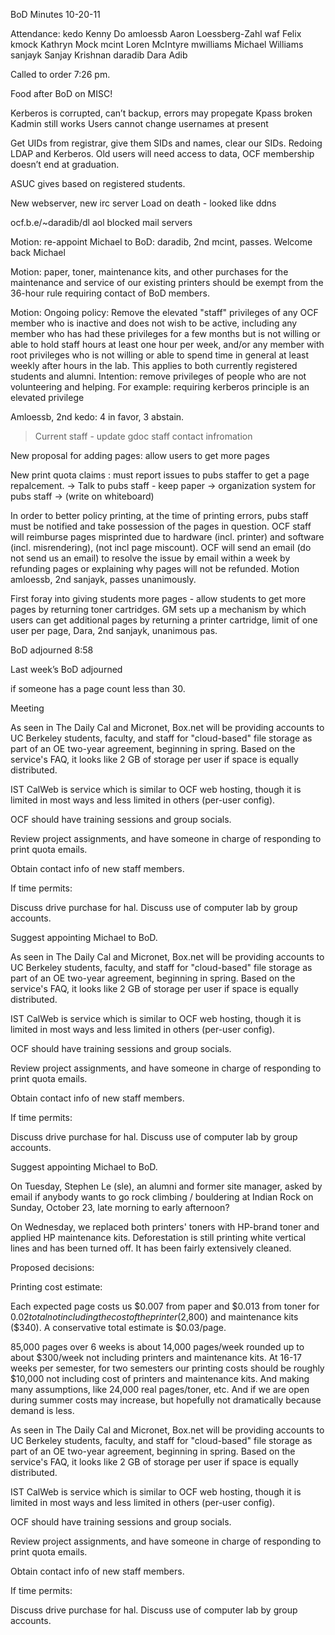 ﻿BoD Minutes 10-20-11


Attendance:
kedo                Kenny Do
amloessb        Aaron Loessberg-Zahl
waf                Felix
kmock                Kathryn Mock
mcint                Loren McIntyre
mwilliams        Michael Williams
sanjayk        Sanjay Krishnan
daradib        Dara Adib




Called to order 7:26 pm.


Food after BoD on MISC!


Kerberos is corrupted, can’t backup, errors may propegate
Kpass broken
Kadmin still works
Users cannot change usernames at present


Get UIDs from registrar, give them SIDs and names, clear our SIDs.
Redoing LDAP and Kerberos.
Old users will need access to data, OCF membership doesn’t end at graduation.


ASUC gives based on registered students.


New webserver, new irc server
Load on death - looked like ddns




ocf.b.e/~daradib/dl 
aol blocked mail servers


Motion: re-appoint Michael to BoD:
daradib, 2nd mcint, passes.  Welcome back Michael


Motion: paper, toner, maintenance kits, and other purchases for the maintenance and service of our existing printers should be exempt from the 36-hour rule requiring contact of BoD members.


Motion:  Ongoing policy:
Remove the elevated "staff" privileges of any OCF member who is
inactive and does not wish to be active, including any member who has
had these privileges for a few months but is not willing or able to
hold staff hours at least one hour per week, and/or any member with root
privileges who is not willing or able to spend time in general at least
weekly after hours in the lab. This applies to both currently registered
students and alumni.
Intention: remove privileges of people who are not volunteering and helping.
For example: requiring kerberos principle is an elevated privilege 


Amloessb, 2nd kedo: 4 in favor, 3 abstain.


>Current staff - update gdoc staff contact infromation


New proposal for adding pages: allow users to get more pages


New print quota claims : must report issues to pubs staffer to get a page repalcement.
-> Talk to pubs staff - keep paper
→ organization system for pubs staff
-> (write on whiteboard)


In order to better policy printing, at the time of printing errors, pubs staff must be notified and take possession of the pages in question.  OCF staff will reimburse pages misprinted due to hardware (incl. printer) and software (incl. misrendering), (not incl page miscount).  OCF will send an email (do not send us an email) to resolve the issue by email within a week by refunding pages or explaining why pages will not be refunded.
Motion amloessb, 2nd sanjayk, passes unanimously.


First foray into giving students more pages - allow students to get more pages by returning toner cartridges. GM sets up a mechanism by which users can get additional pages by returning a printer cartridge, limit of one user per page,
Dara, 2nd sanjayk, unanimous pas.


BoD adjourned 8:58


Last week’s BoD adjourned


 if someone has a page count less than 30.






Meeting 




As seen in The Daily Cal and Micronet, Box.net will be providing
accounts to UC Berkeley students, faculty, and staff for "cloud-based"
file storage as part of an OE two-year agreement, beginning in spring.
Based on the service's FAQ, it looks like 2 GB of storage per user if
space is equally distributed.


IST CalWeb is service which is similar to OCF web hosting, though it is
limited in most ways and less limited in others (per-user config).


OCF should have training sessions and group socials.


Review project assignments, and have someone in charge of responding to
print quota emails.


Obtain contact info of new staff members.


If time permits:


Discuss drive purchase for hal.
Discuss use of computer lab by group accounts.


Suggest appointing Michael to BoD.


As seen in The Daily Cal and Micronet, Box.net will be providing
accounts to UC Berkeley students, faculty, and staff for "cloud-based"
file storage as part of an OE two-year agreement, beginning in spring.
Based on the service's FAQ, it looks like 2 GB of storage per user if
space is equally distributed.


IST CalWeb is service which is similar to OCF web hosting, though it is
limited in most ways and less limited in others (per-user config).


OCF should have training sessions and group socials.


Review project assignments, and have someone in charge of responding to
print quota emails.


Obtain contact info of new staff members.


If time permits:


Discuss drive purchase for hal.
Discuss use of computer lab by group accounts.


Suggest appointing Michael to BoD.


On Tuesday, Stephen Le (sle), an alumni and former site manager, asked
by email if anybody wants to go rock climbing / bouldering at Indian
Rock on Sunday, October 23, late morning to early afternoon?


On Wednesday, we replaced both printers' toners with HP-brand toner and
applied HP maintenance kits. Deforestation is still printing white
vertical lines and has been turned off. It has been fairly extensively
cleaned.


Proposed decisions:








Printing cost estimate:


Each expected page costs us $0.007 from paper and $0.013 from toner for
$0.02 total not including the cost of the printer ($2,800) and
maintenance kits ($340). A conservative total estimate is $0.03/page.


85,000 pages over 6 weeks is about 14,000 pages/week rounded up to
about $300/week not including printers and maintenance kits. At 16-17
weeks per semester, for two semesters our printing costs should be
roughly $10,000 not including cost of printers and maintenance kits.
And making many assumptions, like 24,000 real pages/toner, etc. And if
we are open during summer costs may increase, but hopefully not
dramatically because demand is less.


As seen in The Daily Cal and Micronet, Box.net will be providing
accounts to UC Berkeley students, faculty, and staff for "cloud-based"
file storage as part of an OE two-year agreement, beginning in spring.
Based on the service's FAQ, it looks like 2 GB of storage per user if
space is equally distributed.


IST CalWeb is service which is similar to OCF web hosting, though it is
limited in most ways and less limited in others (per-user config).


OCF should have training sessions and group socials.


Review project assignments, and have someone in charge of responding to
print quota emails.


Obtain contact info of new staff members.


If time permits:


Discuss drive purchase for hal.
Discuss use of computer lab by group accounts.